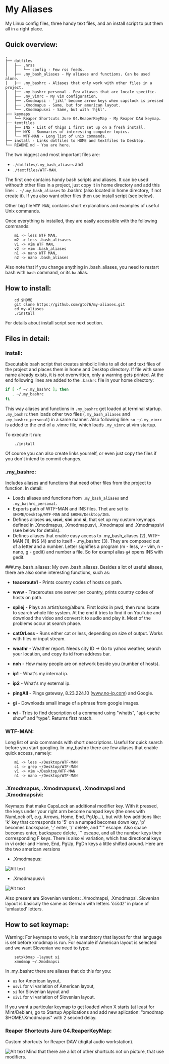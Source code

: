 My Aliases
==========
My Linux config files, three handy text files, and an install script to put them all in a right place. 

## Quick overview:

```
.
├── dotfiles
│   ├── .nrss
│   │   └── config - Few rss feeds.
│   ├── .my_bash_aliases - My aliases and functions. Can be used alone.
│   ├── .my_bashrc - Aliases that only work with other files in a project.
│   ├── .my_bashrc_personal - Few aliases that are locale specific.
│   ├── .my_vimrc - My vim configuration.
│   ├── .Xmodmapsi - 'jikl' become arrow keys when capslock is pressed
│   ├── .Xmodmapus - Same, but for american layout.
│   └── .Xmodmapusvi - Same, but with 'hjkl'.
├── keymaps
│   └── Reaper Shortcuts Jure 04.ReaperKeyMap - My Reaper DAW keymap.
├── textfiles
│   ├── INS - List of thigs I first set up on a fresh install.
│   ├── NYK - Summaries of interesting computer topics.
│   └── WTF-MAN - Long list of unix commands.
├── install - Links dotfiles to HOME and textfiles to Desktop.
└── README.md - You are here.
```

The two biggest and most important files are:

* `./dotfiles/.my_bash_aliases` and 
* `./textfiles/WTF-MAN`. 
    
The first one contains handy bash scripts and aliases. It can be used withouth other files in a project, just copy it in home directory and add this line: `. ~/.my_bash_aliases` to .bashrc (also located in home directory, if not create it). If you also want other files then use install script (see below).

Other big file `WTF MAN`, contains short explanations and examples of useful Unix commands. 

Once everything is installed, they are easily accessible with the following commands: 
```
	m1 -> less WTF MAN, 
    m2 -> less .bash_alisases
	v1 -> vim WTF MAN, 
    v2 -> vim .bash_aliases
	n1 -> nano WTF MAN, 
    n2 -> nano .bash_aliases
```
Also note that if you change anything in .bash_aliases, you need to restart bash with `bash` command, or its `ba` alias.

## How to install:
```
	cd $HOME
	git clone https://github.com/gto76/my-aliases.git
	cd my-aliases
    ./install
```
For details about install script see next section.

## Files in detail:

### install:
Executable bash script that creates simbolic links to all dot and text files of the project and places them in home and Desktop directory. If file with same name already exists, it is not overwritten, only a warning gets printed. At the end following lines are added to the `.bashrc` file in your home directory:
``` bash
if [ -f ~/.my_bashrc ]; then
   . ~/.my_bashrc
fi
```
This way aliases and functions in `.my_bashrc` get loaded at terminal startup. `.my_bashrc` then loads other two files (`.my_bash_aliases` and `.my_bashrc_personal`) in a same manner.
Also following line: `so ~/.my_vimrc` is added to the end of a .vimrc file, which loads `.my_vimrc` at vim startup. 

To execute it run:
```
    ./install
```
Of course you can also create links yourself, or even just copy the files if you don't intend to commit changes.

### .my_bashrc:
Includes aliases and functions that need other files from the project to function. In detail:
* Loads aliases and functions from `.my_bash_aliases` and `.my_bashrc_personal`.
* Exports path of WTF-MAN and INS files. Thet are set to `$HOME/Desktop/WTF-MAN` and `$HOME/Desktop/INS`.
* Defines aliases **us**, **usvi**, **sivi** and **si**, that set up my custom keymaps defined in .Xmodmapus, .Xmodmapusvi, .Xmodmapsi and .Xmodmapsivi (see below for details).
* Defines aliases that enable easy access to .my_bash_aliases (2), WTF-MAN (1), INS (4) and to itself - .my_bashrc (3). They are composed out of a letter and a number. Letter signifies a program (m - less, v - vim, n - nano, g - gedit) and number a file. So for exampl alias `g4` opens INS with gedit.

###.my_bash_aliases:
My own .bash_aliases. Besides a lot of useful aliases, there are also some interesting functions, such as:

* **teaceroute1** - Prints country codes of hosts on path.

* **www** - Traceroutes one server per country, prints country codes of hosts on path. 

* **spilej** - Plays an artist/song/album. First looks in pwd, then runs locate to search whole file system. At the end it tries to find it on YouTube and download the video and convert it to audio and play it. Most of the problems occur at search phase.

* **catOrLess** - Runs either cat or less, depending on size of output. Works with files or input stream.

* **weathr** - Weather report. Needs city ID -> Go to yahoo weather, search your location, and copy its id from address bar.

* **noh** - How many people are on network beside you (number of hosts).

* **ip1** - What's my internal ip.

* **ip2** - What's my external ip.

* **pingAll** - Pings gateway, 8.23.224.10 (www.no-ip.com) and Google.

* **gi** - Downloads small image of a phrase from google images.

* **wi** - Tries to find description of a command using "whatis", "apt-cache show" and "type". Returns first match.

### WTF-MAN:
Long list of unix commands with short descriptions. Useful for quick search before you start googling. In .my_bashrc there are few aliases that enable quick access, namely:
```
	m1 -> less ~/Desktop/WTF-MAN
	c1 -> grep ~/Desktop/WTF-MAN
	v1 -> vim ~/Desktop/WTF-MAN
	n1 -> nano ~/Desktop/WTF-MAN
```

### .Xmodmapus, .Xmodmapusvi, .Xmodmapsi and .Xmodmapsivi:
Keymaps that make CapsLock an additional modifier key. With it pressed, the keys under your right arm become numpad keys (the ones with NumLock off, e.g. Arrows, Home, End, PgUp...), but with few additions like: 'k' key that corresponds to '5' on a numpad becomes down key, 'p' becomes backspace, ';' enter, '/' delete, and "'" escape. Also space becomes enter, backspace delete, '`' escape, and all the number keys their corresponding F keys. There is also vi variation, which has directional keys in vi order and Home, End, PgUp, PgDn keys a little shifted around. Here are the two american versions 
- .Xmodmapus:

![Alt text](/doc/Xmodmapus.png?raw=true "Picture of Keyboard")

- .Xmodmapusvi:

![Alt text](/doc/Xmodmapusvi.png?raw=true "Picture of Keyboard")

Also present are Slovenian versions: .Xmodmapsi, .Xmodmapsi. Slovenian layout is basicaly the same as German with letters 'čćšđž' in place of 'umlauted' letters. 

## How to set keymap:
Warning: For keymaps to work, it is mandatory that layout for that language is set before xmodmap is run. For example if American layout is selected and we want Slovenian we need to type:
```
	setxkbmap -layout si
	xmodmap ~/.Xmodmapsi
```
In .my_bashrc there are aliases that do this for you:
* `us` for American layout,
* `usvi` for vi variation of American layout,
* `si` for Slovenian layout and
* `sivi` for vi variation of Slovenian layout.

If you want a particular keymap to get loaded when X starts (at least for Mint/Debian), go to Startup Applications and add new aplication: "xmodmap $HOME/.Xmodmapus" with 2 second delay.

### Reaper Shortcuts Jure 04.ReaperKeyMap:
Custom shortcuts for Reaper DAW (digital audio workstation).

![Alt text](/doc/reaper-keyboard-shortcuts.png?raw=true "Picture of Keyboard")
Mind that there are a lot of other shortcuts not on picture, that use modifiers.

